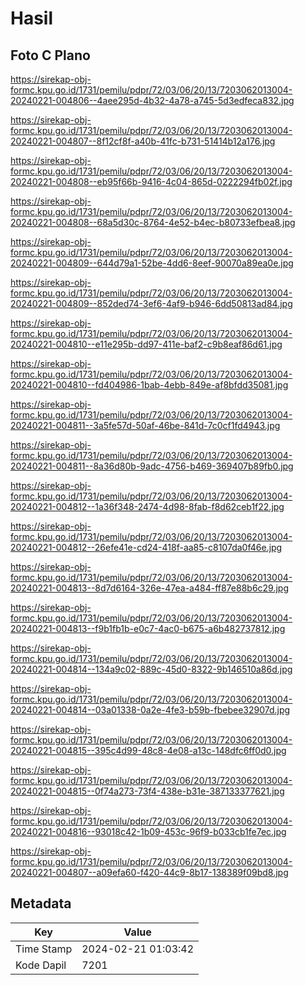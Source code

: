 # Hasil

## Foto C Plano

https://sirekap-obj-formc.kpu.go.id/1731/pemilu/pdpr/72/03/06/20/13/7203062013004-20240221-004806--4aee295d-4b32-4a78-a745-5d3edfeca832.jpg

https://sirekap-obj-formc.kpu.go.id/1731/pemilu/pdpr/72/03/06/20/13/7203062013004-20240221-004807--8f12cf8f-a40b-41fc-b731-51414b12a176.jpg

https://sirekap-obj-formc.kpu.go.id/1731/pemilu/pdpr/72/03/06/20/13/7203062013004-20240221-004808--eb95f66b-9416-4c04-865d-0222294fb02f.jpg

https://sirekap-obj-formc.kpu.go.id/1731/pemilu/pdpr/72/03/06/20/13/7203062013004-20240221-004808--68a5d30c-8764-4e52-b4ec-b80733efbea8.jpg

https://sirekap-obj-formc.kpu.go.id/1731/pemilu/pdpr/72/03/06/20/13/7203062013004-20240221-004809--644d79a1-52be-4dd6-8eef-90070a89ea0e.jpg

https://sirekap-obj-formc.kpu.go.id/1731/pemilu/pdpr/72/03/06/20/13/7203062013004-20240221-004809--852ded74-3ef6-4af9-b946-6dd50813ad84.jpg

https://sirekap-obj-formc.kpu.go.id/1731/pemilu/pdpr/72/03/06/20/13/7203062013004-20240221-004810--e11e295b-dd97-411e-baf2-c9b8eaf86d61.jpg

https://sirekap-obj-formc.kpu.go.id/1731/pemilu/pdpr/72/03/06/20/13/7203062013004-20240221-004810--fd404986-1bab-4ebb-849e-af8bfdd35081.jpg

https://sirekap-obj-formc.kpu.go.id/1731/pemilu/pdpr/72/03/06/20/13/7203062013004-20240221-004811--3a5fe57d-50af-46be-841d-7c0cf1fd4943.jpg

https://sirekap-obj-formc.kpu.go.id/1731/pemilu/pdpr/72/03/06/20/13/7203062013004-20240221-004811--8a36d80b-9adc-4756-b469-369407b89fb0.jpg

https://sirekap-obj-formc.kpu.go.id/1731/pemilu/pdpr/72/03/06/20/13/7203062013004-20240221-004812--1a36f348-2474-4d98-8fab-f8d62ceb1f22.jpg

https://sirekap-obj-formc.kpu.go.id/1731/pemilu/pdpr/72/03/06/20/13/7203062013004-20240221-004812--26efe41e-cd24-418f-aa85-c8107da0f46e.jpg

https://sirekap-obj-formc.kpu.go.id/1731/pemilu/pdpr/72/03/06/20/13/7203062013004-20240221-004813--8d7d6164-326e-47ea-a484-ff87e88b6c29.jpg

https://sirekap-obj-formc.kpu.go.id/1731/pemilu/pdpr/72/03/06/20/13/7203062013004-20240221-004813--f9b1fb1b-e0c7-4ac0-b675-a6b482737812.jpg

https://sirekap-obj-formc.kpu.go.id/1731/pemilu/pdpr/72/03/06/20/13/7203062013004-20240221-004814--134a9c02-889c-45d0-8322-9b146510a86d.jpg

https://sirekap-obj-formc.kpu.go.id/1731/pemilu/pdpr/72/03/06/20/13/7203062013004-20240221-004814--03a01338-0a2e-4fe3-b59b-fbebee32907d.jpg

https://sirekap-obj-formc.kpu.go.id/1731/pemilu/pdpr/72/03/06/20/13/7203062013004-20240221-004815--395c4d99-48c8-4e08-a13c-148dfc6ff0d0.jpg

https://sirekap-obj-formc.kpu.go.id/1731/pemilu/pdpr/72/03/06/20/13/7203062013004-20240221-004815--0f74a273-73f4-438e-b31e-387133377621.jpg

https://sirekap-obj-formc.kpu.go.id/1731/pemilu/pdpr/72/03/06/20/13/7203062013004-20240221-004816--93018c42-1b09-453c-96f9-b033cb1fe7ec.jpg

https://sirekap-obj-formc.kpu.go.id/1731/pemilu/pdpr/72/03/06/20/13/7203062013004-20240221-004807--a09efa60-f420-44c9-8b17-138389f09bd8.jpg


## Metadata

| Key        | Value               |
| ---------- | ------------------- |
| Time Stamp | 2024-02-21 01:03:42 |
| Kode Dapil | 7201                |



